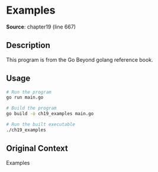 # Examples

**Source**: chapter19 (line 667)

## Description

This program is from the Go Beyond golang reference book.

## Usage

```bash
# Run the program
go run main.go

# Build the program
go build -o ch19_examples main.go

# Run the built executable
./ch19_examples
```

## Original Context

Examples

